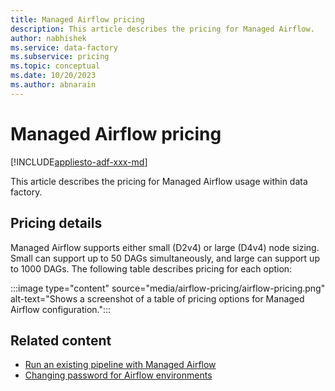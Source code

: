 ```yaml
---
title: Managed Airflow pricing
description: This article describes the pricing for Managed Airflow.
author: nabhishek
ms.service: data-factory
ms.subservice: pricing
ms.topic: conceptual
ms.date: 10/20/2023
ms.author: abnarain
---
```


# Managed Airflow pricing

[!INCLUDE[appliesto-adf-xxx-md](includes/appliesto-adf-xxx-md.md)]

This article describes the pricing for Managed Airflow usage within data factory.

## Pricing details

Managed Airflow supports either small (D2v4) or large (D4v4) node sizing.  Small can support up to 50 DAGs simultaneously, and large can support up to 1000 DAGs. The following table describes pricing for each option:

:::image type="content" source="media/airflow-pricing/airflow-pricing.png" alt-text="Shows a screenshot of a table of pricing options for Managed Airflow configuration.":::

## Related content

- [Run an existing pipeline with Managed Airflow](tutorial-run-existing-pipeline-with-airflow.md)
- [Changing password for Airflow environments](password-change-airflow.md)

